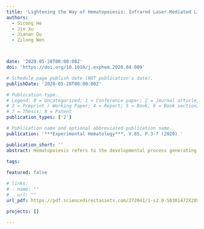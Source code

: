 ```yaml
---
title: 'Lightening the Way of Hematopoiesis: Infrared Laser-Mediated Lineage Tracing With High Spatial-Temporal Resolution'
authors:
  - Sicong He
  - Jin Xu
  - Jianan Qu
  - Zilong Wen



date: '2020-05-28T00:00:00Z'
doi: 'https://doi.org/10.1016/j.exphem.2020.04.009'

# Schedule page publish date (NOT publication's date).
publishDate: '2020-05-28T00:00:00Z'

# Publication type.
# Legend: 0 = Uncategorized; 1 = Conference paper; 2 = Journal article;
# 3 = Preprint / Working Paper; 4 = Report; 5 = Book; 6 = Book section;
# 7 = Thesis; 8 = Patent
publication_types: ['2']

# Publication name and optional abbreviated publication name.
publication: '***Experimental Hematology***, V.85, P.3-7 (2020) '

publication_short: ''
abstract: Hematopoiesis refers to the developmental process generating all blood lineages. In vertebrates, there are multiple waves of hematopoiesis, which emerge in distinct anatomic locations at different times and give rise to different blood lineages. In the last decade, numerous lineage-tracing studies have been conducted to investigate the hierarchical structure of the hematopoietic system. Yet, the majority of these lineage-tracing studies are not able to integrate the spatial–temporal information with the developmental potential of hematopoietic cells. With the newly developed infrared laser-evoked gene operator (IR-LEGO) microscope heating system, it is now possible to improve our understanding of hematopoiesis to spatial–temporal-controlled single-cell resolution. Here, we discuss the recent development of the IR-LEGO system and its applications in hematopoietic lineage tracing in vivo.

tags:
  
featured: false

# links:
# - name: ""
#   url: ""
url_pdf: https://pdf.sciencedirectassets.com/272041/1-s2.0-S0301472X20X00051/1-s2.0-S0301472X20301478/main.pdf?X-Amz-Security-Token=IQoJb3JpZ2luX2VjELP%2F%2F%2F%2F%2F%2F%2F%2F%2F%2FwEaCXVzLWVhc3QtMSJGMEQCIAgvj%2F%2B08XGk4BzzxzaSaCFMcwzYj%2F7ukBoN9ASc1C0zAiBejhr3Vdh4zJPmNb%2FW745KA38q8Vf9lcO%2F%2FADuS2VHMCrbBAic%2F%2F%2F%2F%2F%2F%2F%2F%2F%2F8BEAQaDDA1OTAwMzU0Njg2NSIMrWSejkdsNplpwWS9Kq8EJlXjZCt0ij48zwYadbjplAk6Yzor%2B%2BWCpoR6%2FEbDOe%2Fk6KvSR1QpRwIeVCOz%2Bzqov952juutVnHOKyk6%2BtTOh8iLdZDToPzYJFDxGbid%2BnfgfsNhllIgVY5eQnCOyhNNf%2FNyjpglMd3fHuTKYzlBZaCAj%2FsCP5eFXwQg1TQ4tBYjHZwvPUFLVzKBWT6OkZouNGGcn13lL2VEg5mtTmVnhJ9hVI4zHa0bMf3njpma9h3QkiBIRFOEr5xoiTdjrtTwXnJah1SHmaFDtto%2BApzPIU9niPpgavLAqgTAHWCmGPSD6A1%2B%2BzaqIo5bg5vZW%2Bw%2BmP%2FknEAudLrqslQEmP5eGwb7IJIJqEk7GIPqAArA7jjLP5MTVJqF3J9bv2htKYOIfHhRL3KV%2FOliabOy85XkoaHav0yvn29MERBTY9JCsp%2FMZjGr9s8q16KYVvdbnx4L2ryjeOuNk8DpoHeH2X3nkM9LlUJz1cLHFr%2FflF98Y%2ByVo4v2VtCXXARKqj%2BuBhMNwTDt5adWasySTUb8JtgT1FBHTXu4UaRFktWtsGFwts51vgT4jwX6ipKT5xbnkZ9hF24eNj888KHYja6uz4Dm%2FdJqyn5X%2Bc6Zyq8WmExAgIEOw1OQla9VREfZ5VjAD7HkEmeA5MGO%2F6TDA%2BbPdwB8M5T3FYe%2BTj9PuTf5GWhrl3JEBuT2IDeXUugl0wXZB9d2d%2B5uoLeEjfduZLgSNE7MgMn0rbIr2orxlgsZqLyWdzCf1buUBjqqARXqMpH%2FyD8VoOGSZPxxjEOpPb8JjaCmf6%2B3DHAG1kcEYejaaA1EK6YkJc37f2R8R9qLhWdEzp5ljtDZTJHX3DX2p5HVXIycRiRix3QrRMYrx2JO0lf0%2Fy9ykeQTf2B%2F%2FJfebARqb%2Bv7A8Q%2FQs1mCpBS0rb4uVnuF%2B3VR9wiA37lU9590DtKAGifeH4FthoCvN5JpTjNOayd4vjNw2XRv50i7QBYhmy2ESJH&X-Amz-Algorithm=AWS4-HMAC-SHA256&X-Amz-Date=20220526T042200Z&X-Amz-SignedHeaders=host&X-Amz-Expires=300&X-Amz-Credential=ASIAQ3PHCVTY3MLXVSFC%2F20220526%2Fus-east-1%2Fs3%2Faws4_request&X-Amz-Signature=3f47a2a790e43a43af221522cc2cb23f03120d1d887899280270c9318b8fc5b5&hash=7d822ade69de43f14a7a0ea61d752e738eb87f9a2107b0798b0af523d7ff0de5&host=68042c943591013ac2b2430a89b270f6af2c76d8dfd086a07176afe7c76c2c61&pii=S0301472X20301478&tid=spdf-d5947e67-5283-4a30-893d-52be5813a27e&sid=7dcec0b297d9d24878690005cc976b3b6749gxrqa&type=client&ua=4d5f5155020353560306&rr=7113ba28fd2f8b3b

projects: []

---
```





